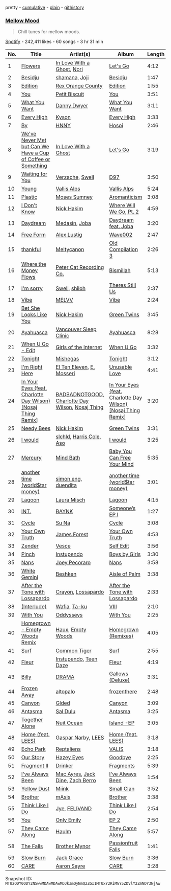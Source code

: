 pretty - [cumulative](/playlists/cumulative/37i9dQZF1DX2n5hpuulC75.md) - [plain](/playlists/plain/37i9dQZF1DX2n5hpuulC75) - [githistory](https://github.githistory.xyz/mackorone/spotify-playlist-archive/blob/main/playlists/plain/37i9dQZF1DX2n5hpuulC75)

### [Mellow Mood](https://open.spotify.com/playlist/37i9dQZF1DX2n5hpuulC75)

> Chill tunes for mellow moods.

[Spotify](https://open.spotify.com/user/spotify) - 242,411 likes - 60 songs - 3 hr 31 min

| No. | Title | Artist(s) | Album | Length |
|---|---|---|---|---|
| 1 | [Flowers](https://open.spotify.com/track/5VnaOLeK1lKfULuNwet8ck) | [In Love With a Ghost](https://open.spotify.com/artist/21tDFddcOFDYmiobTcls2O), [Nori](https://open.spotify.com/artist/1ZVchQJoK0CP4PR7bgr2Lo) | [Let's Go](https://open.spotify.com/album/7A1vIevZg3nz7jOjbfNh6R) | 4:12 |
| 2 | [Besidju](https://open.spotify.com/track/3nUyfV0XhG8sysUfgEDmdI) | [shamana](https://open.spotify.com/artist/79idWEjZLtkCkJ37uHo7Av), [Joji](https://open.spotify.com/artist/3MZsBdqDrRTJihTHQrO6Dq) | [Besidju](https://open.spotify.com/album/07vja1cbDBcvT9CpJAnf0c) | 1:47 |
| 3 | [Edition](https://open.spotify.com/track/2E9EabdPii2mjeckhy1dhP) | [Rex Orange County](https://open.spotify.com/artist/7pbDxGE6nQSZVfiFdq9lOL) | [Edition](https://open.spotify.com/album/4Ao4KDoCp2AuONTk5XO2F4) | 1:55 |
| 4 | [You](https://open.spotify.com/track/4gRuC34ZpRcpVXxMXM1csQ) | [Petit Biscuit](https://open.spotify.com/artist/6gK1Uct5FEdaUWRWpU4Cl2) | [You](https://open.spotify.com/album/4Fzw1NdiDb9pGJPRAVlKXv) | 3:51 |
| 5 | [What You Want](https://open.spotify.com/track/2AQzUTNoARvzd42LrWFddf) | [Danny Dwyer](https://open.spotify.com/artist/52dJMOJVjZ8ArXL4dDJ3Nd) | [What You Want](https://open.spotify.com/album/2qi1aSTCj6nzyVgXr5KZKB) | 3:11 |
| 6 | [Every High](https://open.spotify.com/track/7kzz52nsw2wy0LPQ84ynHE) | [Kyson](https://open.spotify.com/artist/1ysHnRqLx1sIFxUlahQftx) | [Every High](https://open.spotify.com/album/31uk6I84Dt62kKgEOhIDfl) | 3:33 |
| 7 | [By](https://open.spotify.com/track/5C4sp6JprCFTO9ZQcg4qXs) | [HNNY](https://open.spotify.com/artist/6Yae9Ia1nq6JLLojBzwN1r) | [Hosoi](https://open.spotify.com/album/7zhdVONU5HcwpbmC7XtXsn) | 2:46 |
| 8 | [We've Never Met but Can We Have a Cup of Coffee or Something](https://open.spotify.com/track/5cvbog6wen3r3bBbcwL16U) | [In Love With a Ghost](https://open.spotify.com/artist/21tDFddcOFDYmiobTcls2O) | [Let's Go](https://open.spotify.com/album/7A1vIevZg3nz7jOjbfNh6R) | 3:19 |
| 9 | [Waiting for You](https://open.spotify.com/track/1olz3HctPa2yXmSniaCNLN) | [Verzache](https://open.spotify.com/artist/59KX7XUUgAOOo5IyDjca0T), [Swell](https://open.spotify.com/artist/78xSB1R1x8T6o0QuRaodez) | [D97](https://open.spotify.com/album/1mE4mVb9LnzCHVBXKrVTD3) | 3:50 |
| 10 | [Young](https://open.spotify.com/track/0ad87RTfHWmC2Syh1nOxEd) | [Vallis Alps](https://open.spotify.com/artist/7qhWa7UI1QNZNDnzYwAYZm) | [Vallis Alps](https://open.spotify.com/album/5mLmU1wyeAM453ysZZozm2) | 5:24 |
| 11 | [Plastic](https://open.spotify.com/track/6ilPGjQvpV8PdA2lCeCfn1) | [Moses Sumney](https://open.spotify.com/artist/5W10uJRsbt9bROJDKoI1Wn) | [Aromanticism](https://open.spotify.com/album/3GEa8PdRoag1vtVUQCAla1) | 3:08 |
| 12 | [I Don't Know](https://open.spotify.com/track/0otN4xqX87CxYFtbzQEPkS) | [Nick Hakim](https://open.spotify.com/artist/1Goe2NezNnym45kco2xTk6) | [Where Will We Go, Pt\. 2](https://open.spotify.com/album/045GmXzU5nxXkpeD3w1eHc) | 4:59 |
| 13 | [Daydream](https://open.spotify.com/track/6DEDhjTllUrPw29BivTvn2) | [Medasin](https://open.spotify.com/artist/62vbsDRAq0qHdezaCOzB0T), [Joba](https://open.spotify.com/artist/2t64CHsmWouJNyXSwy5q2q) | [Daydream feat\. Joba](https://open.spotify.com/album/0WRsSZMzGnH9f4HOfzTybZ) | 3:20 |
| 14 | [Free Form](https://open.spotify.com/track/04qxabD9hKT45HsrOQqdVg) | [Alex Lustig](https://open.spotify.com/artist/5oLxJrktO7kOEJANS6nkZB) | [Wave002](https://open.spotify.com/album/1YdM5ZC57DMiQLAvsIWwAU) | 2:47 |
| 15 | [thankful](https://open.spotify.com/track/54xvG8lA7vsaEnsppZECaL) | [Meltycanon](https://open.spotify.com/artist/3agnCimLdkVM3mc4PFJUxC) | [Old Compilation 3](https://open.spotify.com/album/6OGJgEAt1mJ34TymYnTz5I) | 2:26 |
| 16 | [Where the Money Flows](https://open.spotify.com/track/35592qATAP1u72mO9oelLc) | [Peter Cat Recording Co.](https://open.spotify.com/artist/41Nu7NgAj9rJxjj7JDuXrV) | [Bismillah](https://open.spotify.com/album/6gnNCtxxhwKTYGIDVqeMUd) | 5:13 |
| 17 | [I'm sorry](https://open.spotify.com/track/6glTm9AIhMYhjZ3dZT7qSp) | [Swell](https://open.spotify.com/artist/78xSB1R1x8T6o0QuRaodez), [shiloh](https://open.spotify.com/artist/5pGyOfXwyKXdZSUF0oPJfn) | [Theres Still Us](https://open.spotify.com/album/1HlEmOHh6BQdYxNXTO5Ny3) | 2:37 |
| 18 | [Vibe](https://open.spotify.com/track/3cbgUz3NTglWlY0tuzQiQO) | [MELVV](https://open.spotify.com/artist/7cae9Fkz2R1NDHWtdnaE8d) | [Vibe](https://open.spotify.com/album/5w0BNHjrQ9ObkkQUVWzFdn) | 2:24 |
| 19 | [Bet She Looks Like You](https://open.spotify.com/track/04WCtUqAyuEr9TDt7Hm6Wi) | [Nick Hakim](https://open.spotify.com/artist/1Goe2NezNnym45kco2xTk6) | [Green Twins](https://open.spotify.com/album/3QqPgCaqDKmskJqijCG7sV) | 3:45 |
| 20 | [Ayahuasca](https://open.spotify.com/track/6oVm5ocTB8B0rjO5dZk8Px) | [Vancouver Sleep Clinic](https://open.spotify.com/artist/77BznF1Dr1k5KyEZ6Nn3jB) | [Ayahuasca](https://open.spotify.com/album/241mYCg9mXZXgfTAlTsktH) | 8:28 |
| 21 | [When U Go \- Edit](https://open.spotify.com/track/2F3BynnuqegS6LOqnKYkn4) | [Girls of the Internet](https://open.spotify.com/artist/5tGmvKTFVL9bGZTxtvopHE) | [When U Go](https://open.spotify.com/album/2MWgIRGRWp2c0i1ak5bWVI) | 3:32 |
| 22 | [Tonight](https://open.spotify.com/track/6oToGY0yfiDHiL13kOvZyr) | [Mishegas](https://open.spotify.com/artist/1F3BcbR6yzILOCzzA3i0Rh) | [Tonight](https://open.spotify.com/album/3fzORzNVuRc1VH3K74swLE) | 3:12 |
| 23 | [I'm Right Here](https://open.spotify.com/track/0LS2fJCXvbn74RQeGLxbeS) | [El Ten Eleven](https://open.spotify.com/artist/0d1j4VJ7gzAJaDslzmjTF0), [E\. Mosseri](https://open.spotify.com/artist/6uGJAxVdyHS0giyh2TzRWI) | [Unusable Love](https://open.spotify.com/album/2t7XHE3SmGWwLIXSjuzT8p) | 4:41 |
| 24 | [In Your Eyes \(feat\. Charlotte Day Wilson\) \[Nosaj Thing Remix\]](https://open.spotify.com/track/28atUbzCFihH4GA3dU1gVM) | [BADBADNOTGOOD](https://open.spotify.com/artist/65dGLGjkw3UbddUg2GKQoZ), [Charlotte Day Wilson](https://open.spotify.com/artist/3GQboECxDT1xqPPWC30p7v), [Nosaj Thing](https://open.spotify.com/artist/0IVapwlnM3dEOiMsHXsghT) | [In Your Eyes \(feat\. Charlotte Day Wilson\) \[Nosaj Thing Remix\]](https://open.spotify.com/album/21iBuI7GQwUDkBPErWjPi0) | 3:20 |
| 25 | [Needy Bees](https://open.spotify.com/track/4R1V7Ri8CP85PpRh56v0Is) | [Nick Hakim](https://open.spotify.com/artist/1Goe2NezNnym45kco2xTk6) | [Green Twins](https://open.spotify.com/album/3QqPgCaqDKmskJqijCG7sV) | 3:31 |
| 26 | [I would](https://open.spotify.com/track/5IOAXuRLWNGAuOXL2YVwf8) | [slchld](https://open.spotify.com/artist/33crDRqANd3NQHJagZkQ7O), [Harris Cole](https://open.spotify.com/artist/6DnF6PBcTSsEZuEjXpK0gX), [Aso](https://open.spotify.com/artist/45Ui3GdcxzbdJhhTtZLXO8) | [I would](https://open.spotify.com/album/5yvin43lPsMOW6tQiHF3oq) | 3:25 |
| 27 | [Mercury](https://open.spotify.com/track/5vJN5smjpdMrheQwqpGg0J) | [Mind Bath](https://open.spotify.com/artist/6FdP93iZOV7BclbYDSlGOC) | [Baby You Can Free Your Mind](https://open.spotify.com/album/3L58ABS2IBbrb2OkbbgXn2) | 5:35 |
| 28 | [another time \(world$tar money\)](https://open.spotify.com/track/3pq5SHP8DwySlbUL0KIoRy) | [simon eng](https://open.spotify.com/artist/0YXc5Rre8iZ6CfxNtzBJhC), [duendita](https://open.spotify.com/artist/4vZBqD3QXrKiE3mZ6zHr22) | [another time \(world$tar money\)](https://open.spotify.com/album/0bMuRzy7dDIfKgliEaw4DV) | 3:01 |
| 29 | [Lagoon](https://open.spotify.com/track/1He6UQuHm8q2skPrOFKnja) | [Laura Misch](https://open.spotify.com/artist/0NrVrf231eji48nhNUJTXe) | [Lagoon](https://open.spotify.com/album/3iEWAuVwDEYuGuOpl0ztyE) | 4:15 |
| 30 | [INT.](https://open.spotify.com/track/0WDSwWdXOjXmzw6QOOxl7C) | [BAYNK](https://open.spotify.com/artist/28yVvEvA2lT3K5RNIhV1Dj) | [Someone’s EP I](https://open.spotify.com/album/0jaSZMSUlrruDM8FtSWK8d) | 1:27 |
| 31 | [Cycle](https://open.spotify.com/track/2rbA1YZpRnpCWRIk3oF6wR) | [Su Na](https://open.spotify.com/artist/3GZowazH5ZdOUanJadDd4s) | [Cycle](https://open.spotify.com/album/6CtjNeLtxpPZ2y7vHZMtVS) | 3:08 |
| 32 | [Your Own Truth](https://open.spotify.com/track/2wfqHxQtKQxHrsscsJRNrM) | [James Forest](https://open.spotify.com/artist/6TWuwqkarDY2IXyFaGAQd4) | [Your Own Truth](https://open.spotify.com/album/4vwKFcNLE0kUe8tsb7M4I7) | 4:53 |
| 33 | [Zender](https://open.spotify.com/track/4QcDn3z7Nx8Zo6Fod2Tdk5) | [Vesce](https://open.spotify.com/artist/2LOAyFzBD2LyAQby6Z6DKn) | [Self Edit](https://open.spotify.com/album/0ojHYXw3AszP9ReHSqrtVv) | 3:56 |
| 34 | [Pinch](https://open.spotify.com/track/6wK7VH9tPHMztCRHx33E8u) | [Instupendo](https://open.spotify.com/artist/3ctnkEZGtVBTxS7IMin8nC) | [Boys by Girls](https://open.spotify.com/album/4KnjTXIO4Znm41fTeNEOPd) | 3:30 |
| 35 | [Naps](https://open.spotify.com/track/3tnJuFQtMrbf0nBx3tqGAS) | [Joey Pecoraro](https://open.spotify.com/artist/44insiIQApkRaCMIbuaISJ) | [Naps](https://open.spotify.com/album/1x97Q26gAmHUMEmc7vXP1v) | 3:58 |
| 36 | [White Gemini](https://open.spotify.com/track/5qVW9YK5Hfm07IUiMHR3te) | [Beshken](https://open.spotify.com/artist/5sHn9ENA6XtnLmOrVQt2BB) | [Aisle of Palm](https://open.spotify.com/album/7GIqa5FgfcxOztfGL48KDr) | 3:38 |
| 37 | [After the Tone with Lossapardo](https://open.spotify.com/track/6fKX7zoYa5nfpHnnmcKg6t) | [Crayon](https://open.spotify.com/artist/1byiL1WtteUjvqT6GhlEfh), [Lossapardo](https://open.spotify.com/artist/6amhIkFAweDp9aQ8FKQ606) | [After the Tone with Lossapardo](https://open.spotify.com/album/4O6xAkwEEunTtOIv05VpOm) | 2:33 |
| 38 | [\(Interlude\)](https://open.spotify.com/track/0ZfI5ROJZ69K0RPysSgkJW) | [Wafia](https://open.spotify.com/artist/0FL2d6iFFNAV3yBUbXjZ1U), [Ta\-ku](https://open.spotify.com/artist/13Kd75NSHSp9lB4CaqPMOV) | [VIII](https://open.spotify.com/album/7hHuLeoyQ5Uem1BBmf5pcl) | 2:10 |
| 39 | [With You](https://open.spotify.com/track/2lskCyax2W4xf0OIvu1sus) | [Oddysseys](https://open.spotify.com/artist/7b5YV6ZD7IcamrC28c6cUd) | [With You](https://open.spotify.com/album/6DNml4of4LLHUa5FTBnJXu) | 2:25 |
| 40 | [Homegrown \- Empty Woods Remix](https://open.spotify.com/track/6VzTPQCvXtcMfFsuoCBYRs) | [Haux](https://open.spotify.com/artist/1ifC4znYCvmMSJ0rght5JS), [Empty Woods](https://open.spotify.com/artist/4xtMBqXAX9q4ZVyddmq1LM) | [Homegrown \(Remixes\)](https://open.spotify.com/album/0vQkKZdbf6ZlZxSZuzmibt) | 4:05 |
| 41 | [Surf](https://open.spotify.com/track/63QRe0qUrhp7fR3fTyR1SI) | [Common Tiger](https://open.spotify.com/artist/3cFbMn6PWzK9ukWYrObGDi) | [Surf](https://open.spotify.com/album/2CV3nKfQHHtPujj2jizzig) | 2:55 |
| 42 | [Fleur](https://open.spotify.com/track/28a0RlnfHnnJ5tBA7OIPos) | [Instupendo](https://open.spotify.com/artist/3ctnkEZGtVBTxS7IMin8nC), [Teen Daze](https://open.spotify.com/artist/2GE6MAdyGzeXpY9TwIYd3l) | [Fleur](https://open.spotify.com/album/0HAiMf04OeW4qcgoN4wU82) | 4:19 |
| 43 | [Billy](https://open.spotify.com/track/13smm18gVKXh38xMmoy92z) | [DRAMA](https://open.spotify.com/artist/7LvvNoUPwTZpgXDWBRrfHg) | [Gallows \(Deluxe\)](https://open.spotify.com/album/39qQxwP9x6D1dykekYEe3K) | 3:31 |
| 44 | [Frozen Away](https://open.spotify.com/track/39cop5xNx9C1u5ssGvuUYL) | [altopalo](https://open.spotify.com/artist/7uK0DQd6ovJfq8IjDy64fE) | [frozenthere](https://open.spotify.com/album/15YxAgNtUHQIUOpxF1uU8T) | 2:48 |
| 45 | [Canyon](https://open.spotify.com/track/6aVohiCJIKSl1KRprTMOHX) | [Glded](https://open.spotify.com/artist/6LQHbUxsIOTU2vkzbUaXCH) | [Canyon](https://open.spotify.com/album/3wuICxTDIz3Mvg9qZ24WJT) | 3:09 |
| 46 | [Antasma](https://open.spotify.com/track/5RxZ8rFeQPBqefaWqEk3Ex) | [Sal Dulu](https://open.spotify.com/artist/6vZPwPZBhP2RCPcijCfRAV) | [Antasma](https://open.spotify.com/album/2shJEUIURDIlMslYeCl0zl) | 3:25 |
| 47 | [Together Alone](https://open.spotify.com/track/2WgDeHNKHm2pjk9ee9eHzB) | [Nuit Oceān](https://open.spotify.com/artist/4qhCtPKoctC2e4ADsXifH4) | [Island \-EP](https://open.spotify.com/album/6iIWUNhbE9TbbLqDyMfh6W) | 3:05 |
| 48 | [Home \(feat\. LEES\)](https://open.spotify.com/track/6OgN82jpQlTgVEBMbKzBpF) | [Gaspar Narby](https://open.spotify.com/artist/2j4vLZ1ZNKpYCPhk98FR2s), [LEES](https://open.spotify.com/artist/7GS5zVk2C5Bt4Gnzl87py5) | [Home \(feat\. LEES\)](https://open.spotify.com/album/6HHTFLG0HLCh7a9q7hInxt) | 3:18 |
| 49 | [Echo Park](https://open.spotify.com/track/79nZqX37kRq35LKbiJxUW0) | [Reptaliens](https://open.spotify.com/artist/0CbJ7vhSBVagdeLhNcf9v1) | [VALIS](https://open.spotify.com/album/5JhPxcOnJBO2tnypyuellA) | 3:18 |
| 50 | [Our Story](https://open.spotify.com/track/0FG5AlzaIGKwVcZq9vWvv1) | [Hazey Eyes](https://open.spotify.com/artist/3r0RZ55RKisnnF0jVcYrVR) | [Goodbye](https://open.spotify.com/album/1t9EqFblAr0i6DDqZKDgx1) | 2:25 |
| 51 | [Fragment II](https://open.spotify.com/track/08uGE2pMyAglCoJu3UKQoW) | [Drinker](https://open.spotify.com/artist/2BfQmbIWtDNKSSHNAEOQur) | [Fragments](https://open.spotify.com/album/4zSKyGKEi47uiJ79rLg0ub) | 5:39 |
| 52 | [I've Always Been](https://open.spotify.com/track/0Uxmhbm1sUiyh6geMnwzG4) | [Mac Ayres](https://open.spotify.com/artist/0fTav4sBLmYOAzKuJw0grL), [Jack Dine](https://open.spotify.com/artist/2NWuUOptHRTogSZghYspAE), [Zach Berro](https://open.spotify.com/artist/6t13QrSLbiVtlvksmoBgfH) | [I've Always Been](https://open.spotify.com/album/1p0q7Jmjsqwkt8xXmE9OcV) | 1:54 |
| 53 | [Yellow Dust](https://open.spotify.com/track/2qyY0gUp1hpDjVQlDshWWX) | [Miink](https://open.spotify.com/artist/17Rhw8lEDjOqM3GSVqrzhg) | [Small Clan](https://open.spotify.com/album/4KxYum9GpJC5SweO143o6K) | 3:52 |
| 54 | [Brother](https://open.spotify.com/track/6gtZgL7jUHYUQa3JvFJT90) | [mAsis](https://open.spotify.com/artist/1DTI5o8qbqWDGjftQlS4dw) | [Brother](https://open.spotify.com/album/2EY8U8KLgvUn5f7eUNxVN5) | 3:38 |
| 55 | [Think Like I Do](https://open.spotify.com/track/2qjwe0mMqOne5HVFrpvdM8) | [Jye](https://open.spotify.com/artist/2VXm4JOiSfNQJmo4IXjWOH), [FELIVAND](https://open.spotify.com/artist/6QCstr3yhEVSZPQyDvvYjK) | [Think Like I Do](https://open.spotify.com/album/43DsyHKkzPdDohddCvOqaX) | 2:54 |
| 56 | [You](https://open.spotify.com/track/4hUwGugDAOjypsfNyagxbA) | [Only Emily](https://open.spotify.com/artist/7zQJLySlh6khVpyF4W1IdT) | [EP 2](https://open.spotify.com/album/63nEJyxKj0LvRo3BUWoRK4) | 2:50 |
| 57 | [They Came Along](https://open.spotify.com/track/2pHmVgvvl7IJdxaofJ88YX) | [Haulm](https://open.spotify.com/artist/6a0Kn7yto6kNqngYq9fC21) | [They Came Along](https://open.spotify.com/album/5xpYPGDdWhSsP6DuRwYub5) | 5:57 |
| 58 | [The Falls](https://open.spotify.com/track/77DvRscXwJ3N1xDyDch9KS) | [Brother Mynor](https://open.spotify.com/artist/2zTqapX1Uq3oXLkFIKG7Zq) | [Passionfruit Falls](https://open.spotify.com/album/44ozrkhehRvsNSufykTZ5l) | 1:41 |
| 59 | [Slow Burn](https://open.spotify.com/track/6uSNQLr7hNFCsRCY0C2WJ9) | [Jack Grace](https://open.spotify.com/artist/4aj0Uc8eSN4NQPhLkFZSGB) | [Slow Burn](https://open.spotify.com/album/7dpk0QXdjtRSLqkbFnBSKg) | 3:36 |
| 60 | [CARE](https://open.spotify.com/track/3VAdf6BXxTA7EpkaMvLxG4) | [Aaron Sayre](https://open.spotify.com/artist/5nFlxnPm75iO0XQTbmwxNZ) | [CARE](https://open.spotify.com/album/7AIKjTBeXLL1CseXezoqOp) | 3:28 |

Snapshot ID: `MTU2ODY0ODY2NSwwMDAwMDAwMDJkZmQyNmQ2ZGI1MTUxY2RiMGY5ZDVlY2ZmNDY3NjAw`
